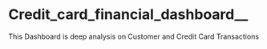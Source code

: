 # Credit_card_financial_dashboard__
This Dashboard is deep analysis on Customer and Credit Card Transactions
